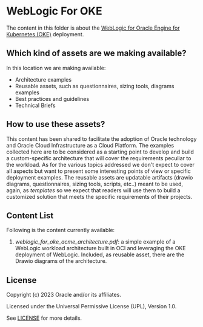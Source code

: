 # WebLogic For OKE

The content in this folder is about the [WebLogic for Oracle Engine for Kubernetes (OKE)](https://docs.oracle.com/en/cloud/paas/weblogic-container/index.html) deployment.


## Which kind of assets are we making available?

In this location we are making  available:

- Architecture examples 
- Reusable assets, such as questionnaires, sizing tools, diagrams examples
- Best practices and guidelines
- Technical Briefs 

## How to use these assets?

This content has been shared to facilitate the adoption of Oracle technology and Oracle Cloud Infrastructure as a Cloud Platform.
The examples collected here are to be considered as a starting point to develop and build a custom-specific architecture that will cover the requirements
peculiar to the workload. As for the various topics addressed we don't expect to cover all aspects but want to present some interesting points of view or specific 
deployment examples. The reusable assets are updatable artifacts (drawio diagrams, questionnaires, sizing tools, scripts, etc..)
meant to be used, again, as _templates_ so we expect that readers will use them to build a customized solution that meets the specific requirements
of their projects.

## Content List  

Following is the content currently available:

1. _weblogic_for_oke_acme_architecture.pdf_: a simple example of a WebLogic workload architecture built in OCI and leveraging the OKE deployment of WebLogic. Included, as reusable asset, there are the Drawio 
diagrams of the architecture. 


## License

Copyright (c) 2023 Oracle and/or its affiliates.

Licensed under the Universal Permissive License (UPL), Version 1.0.

See [LICENSE](LICENSE) for more details.